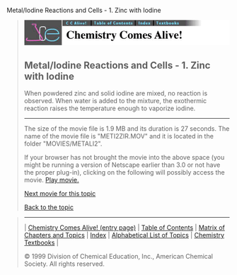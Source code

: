 





 Metal/Iodine Reactions and Cells - 1. Zinc with Iodine
 



> ![Chemistry Comes Alive!](ccahead.gif)
> 
> 
> 
> 
> 
> 
> 
> 
> 
> ## Metal/Iodine Reactions and Cells - 1. Zinc with Iodine
> 
> 
> 
> 
> 
> 
> 
> 
>   
> 
> 
> 
> 
> 
>  When powdered zinc and solid iodine are mixed, no reaction is observed. When water is added to the mixture, the exothermic reaction raises the temperature enough to vaporize iodine.
>  
> 
> 
> 
> 
> 
> 
> 
> ---
> 
> 
>  The size of the movie file is 1.9 MB and its duration is 27 seconds. 
The name of the movie file is "METI2ZIR.MOV" 
and it is located in the folder "MOVIES/METALI2".
>  
> 
> 
> 
>  If your browser has not brought the movie into the above space
(you might be running a version of Netscape earlier than 3.0 or
not have the proper plug-in), clicking on the following will
possibly access the movie.
>  [Play movie.](../../MOVIES/METALI2/METI2ZIR.MOV) 
> 
> 
> 
> 
> [Next movie for this topic](../../MVHTM/METALI2/METI2AIR.HTM) 
> 
> 
> 
> 
> 
> 
> 
> [Back to the topic](../../MAIN/METALI2/PAGE1.HTM)



> ---
> 
> 
>  |
>  [Chemistry Comes Alive! (entry page)](../../INDEX.HTM) 
>  |
>  [Table of Contents](../../CONTENTS.HTM) 
>  |
>  [Matrix of Chapters and Topics](../../MATRIX.HTM) 
>  |
>  [Index](../../WORDS.HTM) 
>  |
>  [Alphabetical List of Topics](../../ALPHATOP.HTM) 
>  |
>  [Chemistry Textbooks](../../BOOKS.HTM) 
>  |
>  
>  © 1999 Division of Chemical Education, Inc.,
American Chemical Society. All rights reserved.





